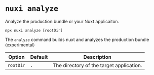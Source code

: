 # `nuxi analyze`

Analyze the production bundle or your Nuxt applicaiton.

```{bash}
npx nuxi analyze [rootDir]
```

The `analyze` command builds nuxt and analyzes the production bundle (experimental)

Option        | Default          | Description
-------------------------|-----------------|------------------
`rootDir` | `.` | The directory of the target application.

